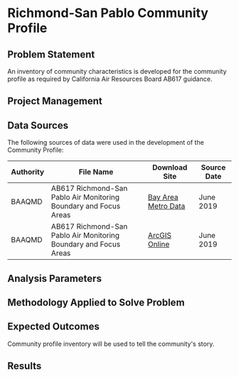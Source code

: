 # Richmond-San Pablo Community Profile

## Problem Statement
An inventory of community characteristics is developed for the community profile as required by California Air Resources Board AB617 guidance. 

## Project Management

## Data Sources
The following sources of data were used in the development of the Community Profile:

| __Authority__ | __File Name__ | __Download Site__ | __Source Date__ |
|-------------|------------|------------|------------|
| BAAQMD         | AB617 Richmond-San Pablo Air Monitoring Boundary and Focus Areas | [Bay Area Metro Data](https://data.bayareametro.gov/Environment/AB617-Richmond-San-Pablo-Community-Boundary-and-Fo/mqvs-ie9t)    | June 2019     |
| BAAQMD         | AB617 Richmond-San Pablo Air Monitoring Boundary and Focus Areas | [ArcGIS Online](https://baaqmd.maps.arcgis.com/home/webmap/viewer.html?useExisting=1&layers=4bf66f78890c481290a68b82da8a684d)     | June 2019     |

## Analysis Parameters


## Methodology Applied to Solve Problem


## Expected Outcomes
Community profile inventory will be used to tell the community's story.

## Results

